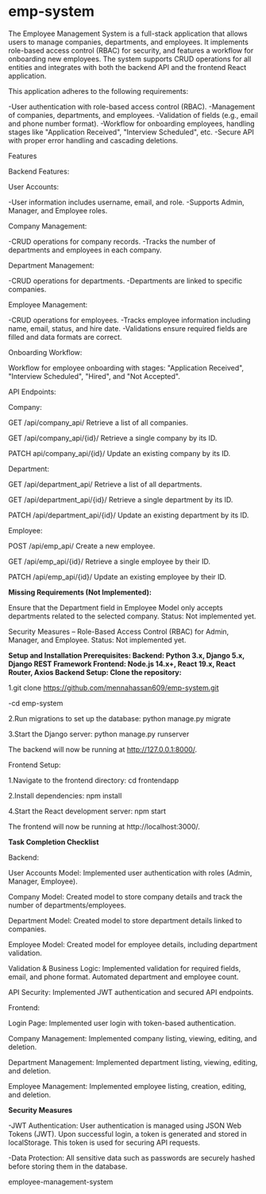 # emp-system

The Employee Management System is a full-stack application that allows users to manage companies, departments, and employees. It implements role-based access control (RBAC) for security, and features a workflow for onboarding new employees. The system supports CRUD operations for all entities and integrates with both the backend API and the frontend React application.

This application adheres to the following requirements:

-User authentication with role-based access control (RBAC). -Management of companies, departments, and employees. -Validation of fields (e.g., email and phone number format). -Workflow for onboarding employees, handling stages like "Application Received", "Interview Scheduled", etc. -Secure API with proper error handling and cascading deletions.

Features

Backend Features:

User Accounts:

-User information includes username, email, and role. -Supports Admin, Manager, and Employee roles.

Company Management:

-CRUD operations for company records. -Tracks the number of departments and employees in each company.

Department Management:

-CRUD operations for departments. -Departments are linked to specific companies.

Employee Management:

-CRUD operations for employees. -Tracks employee information including name, email, status, and hire date. -Validations ensure required fields are filled and data formats are correct.

Onboarding Workflow:

Workflow for employee onboarding with stages: "Application Received", "Interview Scheduled", "Hired", and "Not Accepted".

API Endpoints:

Company:

GET /api/company_api/ Retrieve a list of all companies.


GET /api/company_api/{id}/ Retrieve a single company by its ID.


PATCH api/company_api/{id}/ Update an existing company by its ID.


Department:

GET /api/department_api/ Retrieve a list of all departments.


GET /api/department_api/{id}/ Retrieve a single department by its ID.


PATCH /api/department_api/{id}/ Update an existing department by its ID.


Employee:

POST /api/emp_api/ Create a new employee.

GET /api/emp_api/{id}/ Retrieve a single employee by their ID.

PATCH /api/emp_api/{id}/ Update an existing employee by their ID.

**Missing Requirements (Not Implemented):**

Ensure that the Department field in Employee Model only accepts departments related to the selected company. Status: Not implemented yet.


Security Measures – Role-Based Access Control (RBAC) for Admin, Manager, and Employee. Status: Not implemented yet.


**Setup and Installation Prerequisites: Backend: Python 3.x, Django 5.x, Django REST Framework Frontend: Node.js 14.x+, React 19.x, React Router, Axios Backend Setup: Clone the repository:**

1.git clone https://github.com/mennahassan609/emp-system.git 

-cd emp-system

2.Run migrations to set up the database: python manage.py migrate

3.Start the Django server: python manage.py runserver

The backend will now be running at http://127.0.0.1:8000/.

Frontend Setup:

1.Navigate to the frontend directory: cd frontendapp

2.Install dependencies: npm install

4.Start the React development server: npm start

The frontend will now be running at http://localhost:3000/.

**Task Completion Checklist**

Backend: 

User Accounts Model: Implemented user authentication with roles (Admin, Manager, Employee).

Company Model: Created model to store company details and track the number of departments/employees. 

Department Model: Created model to store department details linked to companies. 

Employee Model: Created model for employee details, including department validation. 

Validation & Business Logic: Implemented validation for required fields, email, and phone format. Automated department and employee count. 

API Security: Implemented JWT authentication and secured API endpoints. 

Frontend: 

Login Page: Implemented user login with token-based authentication. 

Company Management: Implemented company listing, viewing, editing, and deletion. 

Department Management: Implemented department listing, viewing, editing, and deletion. 

Employee Management: Implemented employee listing, creation, editing, and deletion.

**Security Measures**

-JWT Authentication: User authentication is managed using JSON Web Tokens (JWT). Upon successful login, a token is generated and stored in localStorage. This token is used for securing API requests. 

-Data Protection: All sensitive data such as passwords are securely hashed before storing them in the database.

employee-management-system

